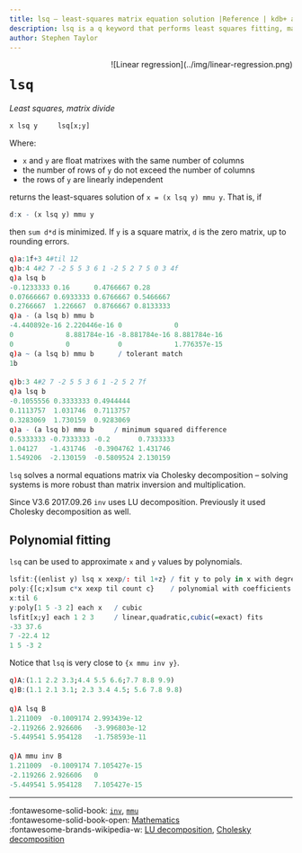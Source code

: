 ```yaml
---
title: lsq – least-squares matrix equation solution |Reference | kdb+ and q documentation
description: lsq is a q keyword that performs least squares fitting, matrix division.
author: Stephen Taylor
---
```

<div markdown="1" style="float: right">
![Linear regression](../img/linear-regression.png)
</div>

# `lsq`





_Least squares, matrix divide_

```txt
x lsq y     lsq[x;y]
```

Where:

-   `x` and `y` are float matrixes with the same number of columns
-   the number of rows of `y` do not exceed the number of columns
-   the rows of `y` are linearly independent

returns the least-squares solution of `x = (x lsq y) mmu y`. That is, if

```q
d:x - (x lsq y) mmu y
```

then `sum d*d` is minimized. If `y` is a square matrix, `d` is the zero matrix, up to rounding errors.

```q
q)a:1f+3 4#til 12
q)b:4 4#2 7 -2 5 5 3 6 1 -2 5 2 7 5 0 3 4f
q)a lsq b
-0.1233333 0.16      0.4766667 0.28
0.07666667 0.6933333 0.6766667 0.5466667
0.2766667  1.226667  0.8766667 0.8133333
q)a - (a lsq b) mmu b
-4.440892e-16 2.220446e-16 0             0
0             8.881784e-16 -8.881784e-16 8.881784e-16
0             0            0             1.776357e-15
q)a ~ (a lsq b) mmu b      / tolerant match
1b

q)b:3 4#2 7 -2 5 5 3 6 1 -2 5 2 7f
q)a lsq b
-0.1055556 0.3333333 0.4944444
0.1113757  1.031746  0.7113757
0.3283069  1.730159  0.9283069
q)a - (a lsq b) mmu b     / minimum squared difference
0.5333333 -0.7333333 -0.2       0.7333333
1.04127   -1.431746  -0.3904762 1.431746
1.549206  -2.130159  -0.5809524 2.130159
```

`lsq` solves a normal equations matrix via Cholesky decomposition – solving systems is more robust than matrix inversion and multiplication.

Since V3.6 2017.09.26 `inv` uses LU decomposition.
Previously it used Cholesky decomposition as well.


## Polynomial fitting

`lsq` can be used to approximate `x` and `y` values by polynomials.

```q
lsfit:{(enlist y) lsq x xexp/: til 1+z} / fit y to poly in x with degree z
poly:{[c;x]sum c*x xexp til count c}    / polynomial with coefficients c
x:til 6
y:poly[1 5 -3 2] each x   / cubic
lsfit[x;y] each 1 2 3     / linear,quadratic,cubic(=exact) fits
-33 37.6
7 -22.4 12
1 5 -3 2
```

Notice that `lsq` is very close to `{x mmu inv y}`.

```q
q)A:(1.1 2.2 3.3;4.4 5.5 6.6;7.7 8.8 9.9)
q)B:(1.1 2.1 3.1; 2.3 3.4 4.5; 5.6 7.8 9.8)

q)A lsq B
1.211009  -0.1009174 2.993439e-12
-2.119266 2.926606   -3.996803e-12
-5.449541 5.954128   -1.758593e-11

q)A mmu inv B
1.211009  -0.1009174 7.105427e-15
-2.119266 2.926606   0
-5.449541 5.954128   7.105427e-15
```


----

:fontawesome-solid-book:
[`inv`](inv.md),
[`mmu`](mmu.md)
<br>
:fontawesome-solid-book-open:
[Mathematics](../basics/math.md)
<br>
:fontawesome-brands-wikipedia-w:
[LU decomposition](https://en.wikipedia.org/wiki/LU_decomposition "Wikipedia"),
[Cholesky decomposition](https://en.wikipedia.org/wiki/Cholesky_decomposition#Matrix_inversion "Wikipedia")


